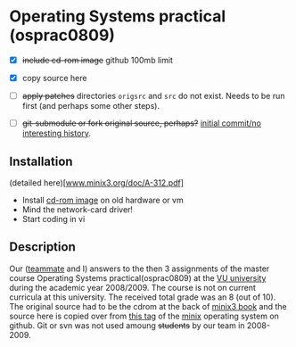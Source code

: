 # Operating Systems practical (osprac0809)
- [x] ~~include cd-rom image~~ github 100mb limit
- [x] copy source here
- [ ] ~~apply patches~~  directories `origsrc` and `src` do not exist. Needs to be run first (and perhaps some other steps).
- [ ] ~~git-submodule or fork original source, perhaps?~~ [initial commit/no interesting history](git@github.com:Stichting-MINIX-Research-Foundation/minix.git).


## Installation
(detailed here)[www.minix3.org/doc/A-312.pdf]
* Install [cd-rom image](http://download.minix3.org/iso/minix-3.1.0-book.iso.bz2) on old hardware or vm
* Mind the network-card driver!
* Start coding in vi

## Description
Our ([teammate](https://github.com/richadr) and I) answers to the then 3 assignments of the master course Operating Systems practical(osprac0809) at the [VU university](https://en.wikipedia.org/wiki/Vrije_Universiteit_Amsterdam) during the academic year 2008/2009. The course is not on current curricula at this university. The received total grade was an 8 (out of 10). The original source had to be the cdrom at the back of [minix3 book](http://www.minix3.org/doc/) and the source here is copied over from [this tag](https://github.com/Stichting-MINIX-Research-Foundation/minix/releases/tag/v3.1.0) of the [minix](http://minix3.org/) operating system on github. Git or svn was not used amoung ~~students~~ by our team in 2008-2009.
